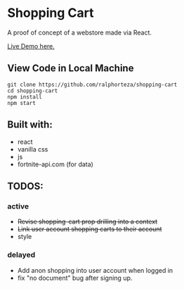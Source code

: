 # Shopping Cart

A proof of concept of a webstore made via React.

[Live Demo here.](http://ralphorteza.github.io/shopping-cart)

## View Code in Local Machine
```
git clone https://github.com/ralphorteza/shopping-cart
cd shopping-cart
npm install
npm start
```

## Built with:
* react
* vanilla css
* js
* fortnite-api.com (for data)

## TODOS:
  ### active
  - ~~Revise shopping-cart prop drilling into a context~~
  - ~~Link user account shopping carts to their account~~
  - style
  ### delayed
  - Add anon shopping into user account when logged in 
  - fix "no document" bug after signing up.
